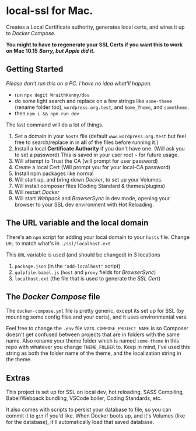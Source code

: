 # local-ssl for Mac.
Creates a Local Certificate authority, generates local certs, and wires it up to *Docker Compose*.

**You might to have to regenerate your SSL Certs if you want this to work on Mac 10.15** ***Sorry, but Apple did it.***

## Getting Started
*Please don't run this on a PC. I have no idea what'll happen.*

* run `npx degit WraithKenny/dev`
* do some light search and replace on a few strings like `some-theme` (rename folder too), `wordpress.org.test`, and `Some_Theme`, and `sometheme`.
* then `npm i && npm run dev`

The last command will do a lot of things.
 1. Set a domain in your `hosts` file (default `www.wordpress.org.test` but feel free to search/replace in in **all** of the files before running it.)
 1. Install a local **Certificate Authority** if you don't have one. (Will ask you to set a password) This is saved in your user root `~` for future usage.
 1. Will attempt to Trust the CA (will prompt for user password)
 1. Create a local Cert (Will prompt you for your local-CA password)
 1. Install npm packages like normal
 1. Will start up, and bring down *Docker*, to set up your Volumes.
 1. Will install composer files (Coding Standard & themes/plugins)
 1. Will restart *Docker*
 1. Will start *Webpack* and *BrowserSync* in dev mode, opening your browser to your SSL dev environment with Hot Reloading.

## The URL variable and the local domain
There's an `npm` script for adding your local domain to your `hosts` file. Change `URL` to match what's in `./ssl/localhost.ext`

This `URL` variable is used (and should be changed) in 3 locations
 1. `package.json` (in the `"add-localhost"` script)
 1. `gulpfile.babel.js` (`host` and `proxy` fields for *BrowserSync*)
 1. `localhost.ext` (the file that is used to generate the *SSL Cert*)

## The *Docker Compose* file
The `docker-compose.yml` file is pretty generic, except its set up for SSL (by mounting some config files and your certs), and it uses environmental vars.

Feel free to change the `.env` file vars. `COMPOSE_PROJECT_NAME` is so Composer doesn't get confused between projects that are in folders with the same name. Also rename your theme folder which is named `some-theme` in this repo with whatever you change `THEME_FOLDER` to. Keep in mind, I've used this string as both the folder name of the theme, and the localization string in the theme.

## Extras
This project is set up for SSL on local dev, hot reloading, SASS Compiling, Babel/Webpack bundling, VSCode boiler, Coding Standards, etc.

It also comes with scripts to persist your database to file, so you can commit it to `git` if you'd like. When Docker boots up, and it's Volumes (like for the database), it'll automatically load that saved database.
